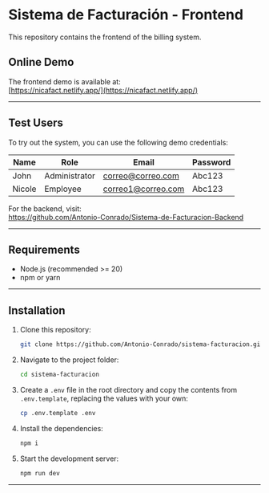 # Sistema de Facturación - Frontend

This repository contains the frontend of the billing system.

## Online Demo

The frontend demo is available at:  
[https://nicafact.netlify.app/](https://nicafact.netlify.app/)

---

## Test Users

To try out the system, you can use the following demo credentials:

| Name   | Role          | Email              | Password |
| ------ | ------------- | ------------------ | -------- |
| John   | Administrator | correo@correo.com  | Abc123   |
| Nicole | Employee      | correo1@correo.com | Abc123   |

For the backend, visit:  
https://github.com/Antonio-Conrado/Sistema-de-Facturacion-Backend

---

## Requirements

-   Node.js (recommended >= 20)
-   npm or yarn

---

## Installation

1. Clone this repository:

    ```bash
    git clone https://github.com/Antonio-Conrado/sistema-facturacion.git
    ```

2. Navigate to the project folder:

    ```bash
    cd sistema-facturacion
    ```

3. Create a `.env` file in the root directory and copy the contents from `.env.template`, replacing the values with your own:

    ```bash
    cp .env.template .env
    ```

4. Install the dependencies:

    ```bash
    npm i
    ```

5. Start the development server:

    ```bash
    npm run dev
    ```

---
